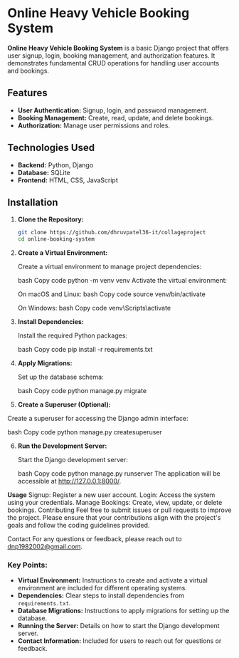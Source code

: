 # Online Heavy Vehicle Booking System

**Online Heavy Vehicle Booking System** is a basic Django project that offers user signup, login, booking management, and authorization features. It demonstrates fundamental CRUD operations for handling user accounts and bookings.

## Features

- **User Authentication:** Signup, login, and password management.
- **Booking Management:** Create, read, update, and delete bookings.
- **Authorization:** Manage user permissions and roles.

## Technologies Used

- **Backend:** Python, Django
- **Database:** SQLite
- **Frontend:** HTML, CSS, JavaScript

## Installation

1. **Clone the Repository:**

   ```bash
   git clone https://github.com/dhruvpatel36-it/collageproject
   cd online-booking-system
2. **Create a Virtual Environment:**

   Create a virtual environment to manage project dependencies:

   bash
   Copy code
   python -m venv venv
   Activate the virtual environment:

   On macOS and Linux:
   bash
   Copy code
   source venv/bin/activate
   
   On Windows:
   bash
   Copy code
   venv\Scripts\activate

3. **Install Dependencies:**

   Install the required Python packages:

   bash
   Copy code
   pip install -r requirements.txt

4. **Apply Migrations:**

   Set up the database schema:

   bash
   Copy code
   python manage.py migrate

5. **Create a Superuser (Optional):**

Create a superuser for accessing the Django admin interface:

   bash
   Copy code
   python manage.py createsuperuser

6. **Run the Development Server:**

   Start the Django development server:

   bash
   Copy code
   python manage.py runserver
   The application will be accessible at http://127.0.0.1:8000/.

**Usage**
   Signup: Register a new user account.
   Login: Access the system using your credentials.
   Manage Bookings: Create, view, update, or delete bookings.
   Contributing
   Feel free to submit issues or pull requests to improve the project. Please ensure that your contributions align with the project's goals and follow the coding guidelines    provided.

   Contact
   For any questions or feedback, please reach out to dnp1982002@gmail.com.


### Key Points:
- **Virtual Environment:** Instructions to create and activate a virtual environment are included for different operating systems.
- **Dependencies:** Clear steps to install dependencies from `requirements.txt`.
- **Database Migrations:** Instructions to apply migrations for setting up the database.
- **Running the Server:** Details on how to start the Django development server.
- **Contact Information:** Included for users to reach out for questions or feedback.
